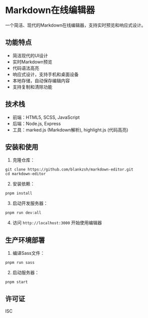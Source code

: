 # Markdown在线编辑器

一个简洁、现代的Markdown在线编辑器，支持实时预览和响应式设计。

## 功能特点

- 简洁现代的UI设计
- 实时Markdown预览
- 代码语法高亮
- 响应式设计，支持手机和桌面设备
- 本地存储，自动保存编辑内容
- 支持复制和清除功能

## 技术栈

- 前端：HTML5, SCSS, JavaScript
- 后端：Node.js, Express
- 工具：marked.js (Markdown解析), highlight.js (代码高亮)

## 安装和使用

1. 克隆仓库：
```
git clone https://github.com/blankzsh/markdown-editor.git
cd markdown-editor
```

2. 安装依赖：
```
pnpm install
```

3. 启动开发服务器：
```
pnpm run dev:all
```

4. 访问 `http://localhost:3000` 开始使用编辑器

## 生产环境部署

1. 编译Sass文件：
```
pnpm run sass
```

2. 启动服务器：
```
pnpm start
```

## 许可证

ISC 
